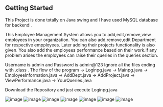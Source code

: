 ## Getting Started

This Project is done totally on Java swing and I have used MySQL database for backend .

This Employee Management System allows you to add,edit,remove,view employees in your organization.
You can also add,remove,edit Department for respective empployees. Later adding their projects functionality is also given.
You also add the employees performance based on their work.If any problem arises the employees can raise their queries in 
the queries section.  

Username is admin and Password is admin@123
Ignore all the files ending with .class .
The flow of the program ->
Loginpg.java -> Mainpg.java -> EmployeeInformation.java
                            -> AddDept.java
                            -> AddProject.java
                            -> ViewPerformance.java
                            -> YourQueries.java
                            
Download the Repository and just execute Loginpg.java

![image](https://user-images.githubusercontent.com/92873522/221795569-84850305-4d18-420d-be8b-b2daca11745e.png)
![image](https://user-images.githubusercontent.com/92873522/221795655-d51dbc1c-4ba7-4393-91ec-1e8868207eb4.png)
![image](https://user-images.githubusercontent.com/92873522/221795712-51d7fb53-493a-4971-973e-e8a66d5988a7.png)
![image](https://user-images.githubusercontent.com/92873522/221795764-7562c52f-6015-4c81-8eb7-15e9e8db63e4.png)
![image](https://user-images.githubusercontent.com/92873522/221796087-12c85abd-09c6-4cc3-bb1e-2b928f19d923.png)
![image](https://user-images.githubusercontent.com/92873522/221797358-1107dd68-f21a-46f7-86a6-23dc18371937.png)
![image](https://user-images.githubusercontent.com/92873522/221797540-c8d09e91-8dc3-414f-b293-6988c99f6f77.png)
